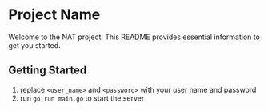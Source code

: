 # Project Name

Welcome to the NAT project! This README provides essential information to get you started.

## Getting Started

1. replace `<user_name>` and `<password>` with your user name and password
2. run `go run main.go` to start the server
